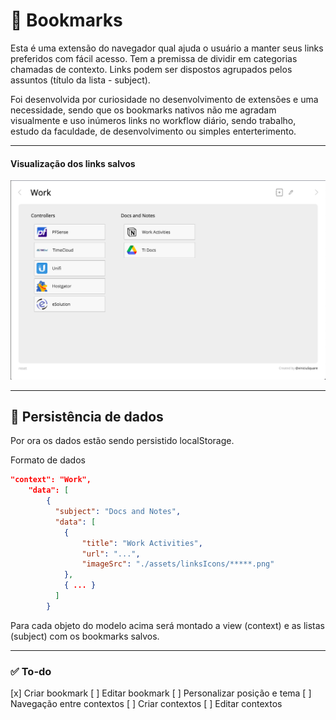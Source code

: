 # 📖 Bookmarks

Esta é uma extensão do navegador qual ajuda o usuário a manter seus links preferidos com fácil acesso. Tem a premissa de dividir em categorias chamadas de contexto. 
Links podem ser dispostos agrupados pelos assuntos (título da lista - subject).

Foi desenvolvida por curiosidade no desenvolvimento de extensões e uma necessidade, sendo que os bookmarks nativos não me agradam visualmente e uso inúmeros links no workflow diário, sendo trabalho, estudo da faculdade, de desenvolvimento ou simples enterterimento.

-----
<h4>Visualização dos links salvos</h4>
<p align="center">
	<img id="main-screen" src="./readmeAssets/bookmarks.png" alt="Visualização das listas de bookmarks">
</p>


----

## 🧊 Persistência de dados

Por ora os dados estão sendo persistido localStorage.

Formato de dados

```json
"context": "Work",
	"data": [
		{
		  "subject": "Docs and Notes",
		  "data": [
		    {
		        "title": "Work Activities",
		        "url": "...",
		        "imageSrc": "./assets/linksIcons/*****.png"
		    },
		    { ... }
		  ]
		}
```

Para cada objeto do modelo acima será montado a view (context) e as listas (subject) com os bookmarks salvos.

---

### ✅ To-do
[x] Criar bookmark
[ ] Editar bookmark
[ ] Personalizar posição e tema
[ ] Navegação entre contextos
[ ] Criar contextos
[ ] Editar contextos
